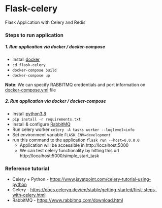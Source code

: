 # Flask-celery
Flask Application with Celery and Redis

### Steps to run application
##### 1. Run application via docker / docker-compose
* Install [docker](https://docs.docker.com/engine/install/)
* `cd flask-celery`
* `docker-compose build`
* `docker-compose up`

**Note**: We can specify RABBITMQ credentials and port information on [docker-compose.yml](https://github.com/prabhakar2020/flask-celery/blob/main/docker-compose.yml#L17) file

##### 2. Run application via docker / docker-compose
* Install [python3.8](https://www.python.org/downloads/release/python-380/") 
* `pip install -r requirements.txt`
* Install & configure [RabbitMQ](https://www.rabbitmq.com/download.html "RabbitMQ") 
* Run celery worker `celery -A tasks worker --loglevel=info`
* Set environment variable `FLASK_ENV=development`
* run this command to the application `flask run --host=0.0.0.0`
	* Application will be accessible in http://localhost:5000
	* We can test celery functionality by hitting this url http://localhost:5000/simple_start_task

### Reference tutorial
* Celery + Python - https://www.javatpoint.com/celery-tutorial-using-python
* Celery - https://docs.celeryq.dev/en/stable/getting-started/first-steps-with-celery.html
* RabbitMQ - https://www.rabbitmq.com/download.html
